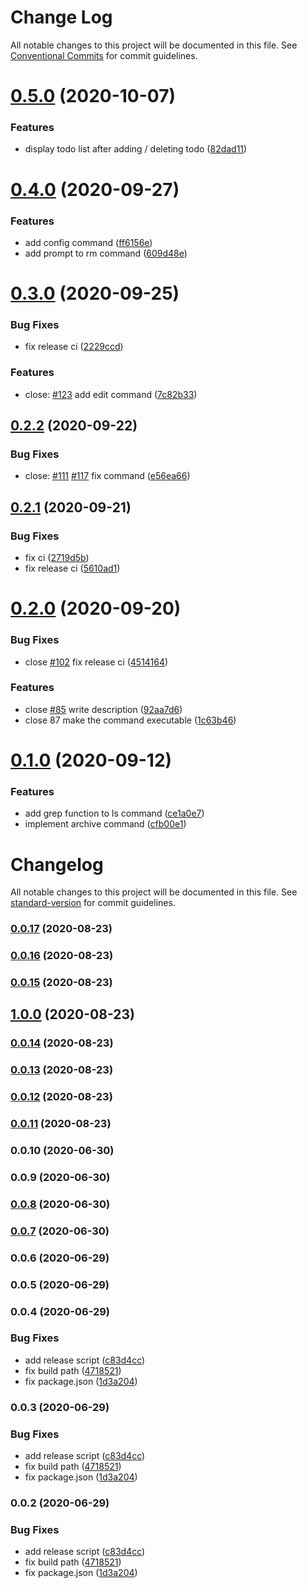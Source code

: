 # Change Log

All notable changes to this project will be documented in this file.
See [Conventional Commits](https://conventionalcommits.org) for commit guidelines.

# [0.5.0](https://github.com/nasum/todo-tools/compare/v0.4.0...v0.5.0) (2020-10-07)


### Features

* display todo list after adding / deleting todo ([82dad11](https://github.com/nasum/todo-tools/commit/82dad11405fe4806157751a82251a5834ca7d621))





# [0.4.0](https://github.com/nasum/todo-tools/compare/v0.3.0...v0.4.0) (2020-09-27)


### Features

* add config command ([ff6156e](https://github.com/nasum/todo-tools/commit/ff6156e98906213be7218c88c0e66e8293f34811))
* add prompt to rm command ([609d48e](https://github.com/nasum/todo-tools/commit/609d48e0adcc45418f91c300cc6fe5a978fc7831))





# [0.3.0](https://github.com/nasum/todo-tools/compare/v0.2.2...v0.3.0) (2020-09-25)


### Bug Fixes

* fix release ci ([2229ccd](https://github.com/nasum/todo-tools/commit/2229ccd68c14193e65f173b2eb8501b9e5646646))


### Features

* close: [#123](https://github.com/nasum/todo-tools/issues/123) add edit command ([7c82b33](https://github.com/nasum/todo-tools/commit/7c82b33f4cc8fba0039b67ed1f9e23665498787c))





## [0.2.2](https://github.com/nasum/todo-tools/compare/v0.2.1...v0.2.2) (2020-09-22)


### Bug Fixes

* close: [#111](https://github.com/nasum/todo-tools/issues/111) [#117](https://github.com/nasum/todo-tools/issues/117) fix command ([e56ea66](https://github.com/nasum/todo-tools/commit/e56ea668c03b753463e4d1277fe3ef385ac71973))





## [0.2.1](https://github.com/nasum/todo-tools/compare/v0.2.0...v0.2.1) (2020-09-21)


### Bug Fixes

* fix ci ([2719d5b](https://github.com/nasum/todo-tools/commit/2719d5bf1e660b3fec6a6388956b0f63135108b3))
* fix release ci ([5610ad1](https://github.com/nasum/todo-tools/commit/5610ad15b3fdf74fadd1eb14c4bcc98f394f7062))





# [0.2.0](https://github.com/nasum/todo-tools/compare/v0.1.0...v0.2.0) (2020-09-20)


### Bug Fixes

* close [#102](https://github.com/nasum/todo-tools/issues/102) fix release ci ([4514164](https://github.com/nasum/todo-tools/commit/451416406ddbf2cc06c59b481b6eeb81fa5c140a))


### Features

* close [#85](https://github.com/nasum/todo-tools/issues/85) write description ([92aa7d6](https://github.com/nasum/todo-tools/commit/92aa7d6f5048a0265b74ec2874a7a26f651b420a))
* close 87 make the command executable ([1c63b46](https://github.com/nasum/todo-tools/commit/1c63b466910ac5f3587c9bd58ada33b82ada1110))





# [0.1.0](https://github.com/nasum/todo-tools/compare/v0.0.25...v0.1.0) (2020-09-12)


### Features

* add grep function to ls command ([ce1a0e7](https://github.com/nasum/todo-tools/commit/ce1a0e7916936a4818520aa7c98ff2a5960f036e))
* implement archive command ([cfb00e1](https://github.com/nasum/todo-tools/commit/cfb00e17b251fed83103615f04f7a85013c1d817))





# Changelog

All notable changes to this project will be documented in this file. See [standard-version](https://github.com/conventional-changelog/standard-version) for commit guidelines.

### [0.0.17](https://github.com/nasum/todo-tools/compare/v0.0.16...v0.0.17) (2020-08-23)

### [0.0.16](https://github.com/nasum/todo-tools/compare/v0.0.15...v0.0.16) (2020-08-23)

### [0.0.15](https://github.com/nasum/todo-txt-core/compare/v0.0.14...v0.0.15) (2020-08-23)

## [1.0.0](https://github.com/nasum/todo-txt-core/compare/v0.0.10...v1.0.0) (2020-08-23)

### [0.0.14](https://github.com/nasum/todo-txt-core/compare/v0.0.12...v0.0.14) (2020-08-23)

### [0.0.13](https://github.com/nasum/todo-txt-core/compare/v0.0.12...v0.0.13) (2020-08-23)

### [0.0.12](https://github.com/nasum/todo-txt-core/compare/v0.0.11...v0.0.12) (2020-08-23)

### [0.0.11](https://github.com/nasum/todo-txt-core/compare/v0.0.10...v0.0.11) (2020-08-23)

### 0.0.10 (2020-06-30)

### 0.0.9 (2020-06-30)

### [0.0.8](https://github.com/nasum/todo.txt/compare/v0.0.7...v0.0.8) (2020-06-30)

### [0.0.7](https://github.com/nasum/todo.txt/compare/v0.0.6...v0.0.7) (2020-06-30)

### 0.0.6 (2020-06-29)

### 0.0.5 (2020-06-29)

### 0.0.4 (2020-06-29)


### Bug Fixes

* add release script ([c83d4cc](https://github.com/nasum/todo.txt/commit/c83d4cc2759ca612e82465ff1868236d92b830b6))
* fix build path ([4718521](https://github.com/nasum/todo.txt/commit/471852184921a9fb3db8997974e5b0d2d4c92f59))
* fix package.json ([1d3a204](https://github.com/nasum/todo.txt/commit/1d3a2049928b2d187575580a8de67358504dd101))

### 0.0.3 (2020-06-29)


### Bug Fixes

* add release script ([c83d4cc](https://github.com/nasum/todo.txt/commit/c83d4cc2759ca612e82465ff1868236d92b830b6))
* fix build path ([4718521](https://github.com/nasum/todo.txt/commit/471852184921a9fb3db8997974e5b0d2d4c92f59))
* fix package.json ([1d3a204](https://github.com/nasum/todo.txt/commit/1d3a2049928b2d187575580a8de67358504dd101))

### 0.0.2 (2020-06-29)


### Bug Fixes

* add release script ([c83d4cc](https://github.com/nasum/todo.txt/commit/c83d4cc2759ca612e82465ff1868236d92b830b6))
* fix build path ([4718521](https://github.com/nasum/todo.txt/commit/471852184921a9fb3db8997974e5b0d2d4c92f59))
* fix package.json ([1d3a204](https://github.com/nasum/todo.txt/commit/1d3a2049928b2d187575580a8de67358504dd101))
